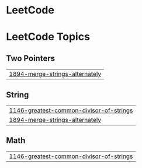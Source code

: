 # LeetCode
<!---LeetCode Topics Start-->
# LeetCode Topics
## Two Pointers
|  |
| ------- |
| [1894-merge-strings-alternately](https://github.com/gabrieldeverdade/LeetCode/tree/master/1894-merge-strings-alternately) |
## String
|  |
| ------- |
| [1146-greatest-common-divisor-of-strings](https://github.com/gabrieldeverdade/LeetCode/tree/master/1146-greatest-common-divisor-of-strings) |
| [1894-merge-strings-alternately](https://github.com/gabrieldeverdade/LeetCode/tree/master/1894-merge-strings-alternately) |
## Math
|  |
| ------- |
| [1146-greatest-common-divisor-of-strings](https://github.com/gabrieldeverdade/LeetCode/tree/master/1146-greatest-common-divisor-of-strings) |
<!---LeetCode Topics End-->